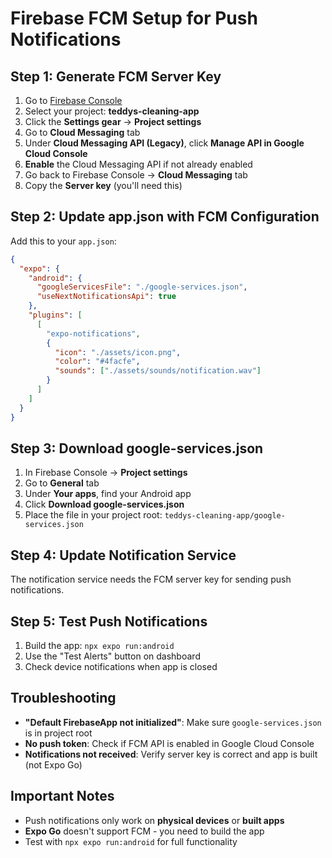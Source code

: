 # Firebase FCM Setup for Push Notifications

## Step 1: Generate FCM Server Key

1. Go to [Firebase Console](https://console.firebase.google.com/)
2. Select your project: **teddys-cleaning-app**
3. Click the **Settings gear** → **Project settings**
4. Go to **Cloud Messaging** tab
5. Under **Cloud Messaging API (Legacy)**, click **Manage API in Google Cloud Console**
6. **Enable** the Cloud Messaging API if not already enabled
7. Go back to Firebase Console → **Cloud Messaging** tab
8. Copy the **Server key** (you'll need this)

## Step 2: Update app.json with FCM Configuration

Add this to your `app.json`:

```json
{
  "expo": {
    "android": {
      "googleServicesFile": "./google-services.json",
      "useNextNotificationsApi": true
    },
    "plugins": [
      [
        "expo-notifications",
        {
          "icon": "./assets/icon.png",
          "color": "#4facfe",
          "sounds": ["./assets/sounds/notification.wav"]
        }
      ]
    ]
  }
}
```

## Step 3: Download google-services.json

1. In Firebase Console → **Project settings**
2. Go to **General** tab
3. Under **Your apps**, find your Android app
4. Click **Download google-services.json**
5. Place the file in your project root: `teddys-cleaning-app/google-services.json`

## Step 4: Update Notification Service

The notification service needs the FCM server key for sending push notifications.

## Step 5: Test Push Notifications

1. Build the app: `npx expo run:android`
2. Use the "Test Alerts" button on dashboard
3. Check device notifications when app is closed

## Troubleshooting

- **"Default FirebaseApp not initialized"**: Make sure `google-services.json` is in project root
- **No push token**: Check if FCM API is enabled in Google Cloud Console
- **Notifications not received**: Verify server key is correct and app is built (not Expo Go)

## Important Notes

- Push notifications only work on **physical devices** or **built apps**
- **Expo Go** doesn't support FCM - you need to build the app
- Test with `npx expo run:android` for full functionality